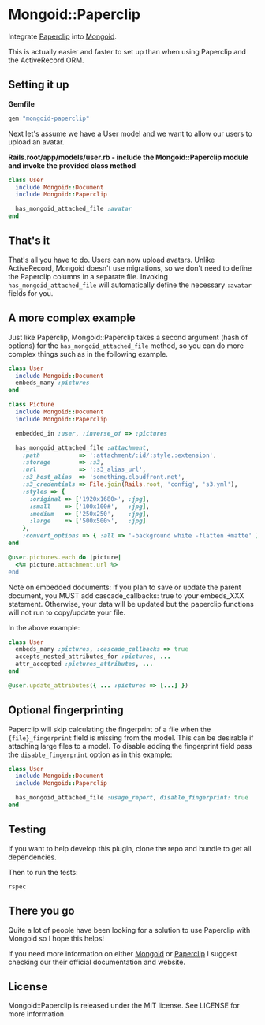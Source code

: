 # Mongoid::Paperclip

Integrate [Paperclip](https://github.com/thoughtbot/paperclip) into [Mongoid](http://mongoid.org/).

This is actually easier and faster to set up than when using Paperclip and the ActiveRecord ORM.

## Setting it up

**Gemfile**

```rb
gem "mongoid-paperclip"
```

Next let's assume we have a User model and we want to allow our users to upload an avatar.

**Rails.root/app/models/user.rb - include the Mongoid::Paperclip module and invoke the provided class method**

```rb
class User
  include Mongoid::Document
  include Mongoid::Paperclip

  has_mongoid_attached_file :avatar
end
```

## That's it

That's all you have to do. Users can now upload avatars. Unlike ActiveRecord, Mongoid doesn't use migrations, so we don't need to define the Paperclip columns in a separate file. Invoking `has_mongoid_attached_file` will automatically define the necessary `:avatar` fields for you.


## A more complex example

Just like Paperclip, Mongoid::Paperclip takes a second argument (hash of options) for the `has_mongoid_attached_file` method, so you can do more complex things such as in the following example.

```rb
class User
  include Mongoid::Document
  embeds_many :pictures
end

class Picture
  include Mongoid::Document
  include Mongoid::Paperclip

  embedded_in :user, :inverse_of => :pictures

  has_mongoid_attached_file :attachment,
    :path           => ':attachment/:id/:style.:extension',
    :storage        => :s3,
    :url            => ':s3_alias_url',
    :s3_host_alias  => 'something.cloudfront.net',
    :s3_credentials => File.join(Rails.root, 'config', 's3.yml'),
    :styles => {
      :original => ['1920x1680>', :jpg],
      :small    => ['100x100#',   :jpg],
      :medium   => ['250x250',    :jpg],
      :large    => ['500x500>',   :jpg]
    },
    :convert_options => { :all => '-background white -flatten +matte' }
end

@user.pictures.each do |picture|
  <%= picture.attachment.url %>
end
```

Note on embedded documents: if you plan to save or update the parent document, you MUST add cascade_callbacks: true to your
embeds_XXX statement.  Otherwise, your data will be updated but the paperclip functions will not run to copy/update your file.

In the above example:

```ruby
class User
  embeds_many :pictures, :cascade_callbacks => true
  accepts_nested_attributes_for :pictures, ...
  attr_accepted :pictures_attributes, ...
end

@user.update_attributes({ ... :pictures => [...] })
```

## Optional fingerprinting

Paperclip will skip calculating the fingerprint of a file when the `{file}_fingerprint` field is missing from the model. This can be desirable if attaching large files to a model. To disable adding the fingerprint field pass the `disable_fingerprint` option as in this example:

```rb
class User
  include Mongoid::Document
  include Mongoid::Paperclip

  has_mongoid_attached_file :usage_report, disable_fingerprint: true
end
```

## Testing

If you want to help develop this plugin, clone the repo and bundle to get all dependencies.

Then to run the tests:

```
rspec
```

## There you go

Quite a lot of people have been looking for a solution to use Paperclip with Mongoid so I hope this helps!

If you need more information on either [Mongoid](http://mongoid.org/) or [Paperclip](https://github.com/thoughtbot/paperclip) I suggest checking our their official documentation and website.

## License

Mongoid::Paperclip is released under the MIT license. See LICENSE for more information.
